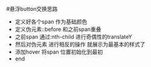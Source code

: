 

#悬浮button交换思路

- 定义好各个span 作为基础颜色
- 定义伪元素::before 和之前span重叠
- 之前span 通过:nth-child 进行奇偶性的translateY
- 然后对伪元素 进行相反的操作 就展示为最基本的样式了
- 添加hover 将span 位置初始化到最初
- end

